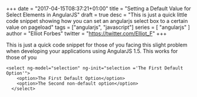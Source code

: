 +++
date = "2017-04-15T08:37:21+01:00"
title = "Setting a Default Value for Select Elements in AngularJS"
draft = true
desc = "This is just a quick little code snippet showing how you can set an angularjs select box to a certain value on pageload"
tags = ["angularjs", "javascript"]
series = [ "angularjs" ]
author = "Elliot Forbes"
twitter = "https://twitter.com/Elliot_F"
+++

<p>This is just a quick code snippet for those of you facing this slight problem when developing your applications using AngularJS 1.5. This works for those of you </p>

~~~
<select ng-model="selection" ng-init="selection ='The First Default Option'">
    <option>The First Default Option</option>
    <option>The Second non-default option</option>
  </select>
~~~